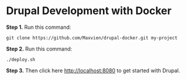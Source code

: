 # Drupal Development with Docker

**Step 1.** Run this command:
```
git clone https://github.com/Maxvien/drupal-docker.git my-project
```

**Step 2.** Run this command:
```
./deploy.sh
```

**Step 3.** Then click here [http://localhost:8080](http://localhost:8080) to get started with Drupal.
